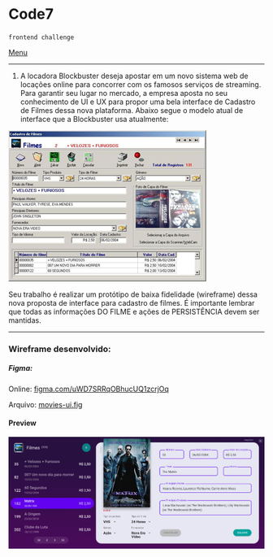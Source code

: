 # Code7
``frontend challenge``

[Menu](https://github.com/carlitoshxcx/code7-frontend-challenge/tree/master/)

---

1. A locadora Blockbuster deseja apostar em um novo sistema web de locações online para concorrer com os famosos serviços de streaming. Para garantir seu lugar no mercado, a empresa aposta no seu conhecimento de UI e UX para propor uma bela interface de Cadastro de Filmes dessa nova plataforma. Abaixo segue o modelo atual de interface que a Blockbuster usa atualmente:

![current interface](current-interface.png)

Seu trabalho é realizar um protótipo de baixa fidelidade (wireframe) dessa nova proposta de interface para cadastro de filmes. É importante lembrar que todas as informações DO FILME e ações de PERSISTÊNCIA devem ser mantidas.

---

### Wireframe desenvolvido:

##### Figma: 
Online: [figma.com/uWD7SRRqOBhucUQ1zcrjOq](https://www.figma.com/proto/uWD7SRRqOBhucUQ1zcrjOq/movies-ui?node-id=5%3A838&viewport=218%2C196%2C1.0557469129562378&scaling=min-zoom)

Arquivo: [movies-ui.fig](https://github.com/carlitoshxcx/code7-frontend-challenge/tree/master/movies-ui/movies-ui.fig)



#### Preview
![movies-ui](movies-ui.png)

